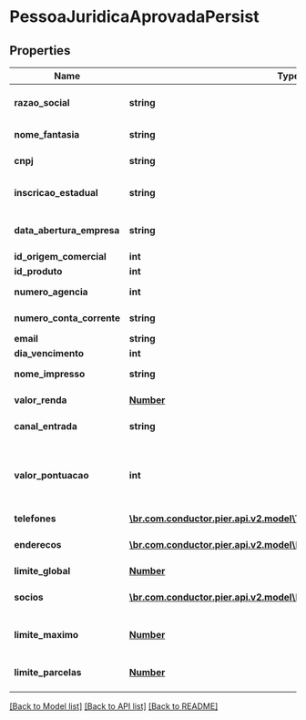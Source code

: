 # PessoaJuridicaAprovadaPersist

## Properties
Name | Type | Description | Notes
------------ | ------------- | ------------- | -------------
**razao_social** | **string** | Apresenta o nome completo da raz\u00C3\u00A3o social (nome empresarial)&#39;. | 
**nome_fantasia** | **string** | Apresenta o nome fantasia da empresa. | [optional] 
**cnpj** | **string** | N\u00C3\u00BAmero do Cadastro Nacional de Pessoa Juridica (CNPJ) | 
**inscricao_estadual** | **string** | N\u00C3\u00BAmero da Inscri\u00C3\u00A7\u00C3\u00A3o Estadual (IE). | [optional] 
**data_abertura_empresa** | **string** | Data de abertura da empresa, essa data deve ser informada no formato: aaaa-MM-dd. | 
**id_origem_comercial** | **int** | Id da origem comercial | 
**id_produto** | **int** | Id do produto | 
**numero_agencia** | **int** | N\u00C3\u00BAmero da ag\u00C3\u00AAncia. | [optional] 
**numero_conta_corrente** | **string** | N\u00C3\u00BAmero da conta corrente. | [optional] 
**email** | **string** | Email da empresa | [optional] 
**dia_vencimento** | **int** | Dia vencimento | 
**nome_impresso** | **string** | Nome que deve ser impresso no cart\u00C3\u00A3o | [optional] 
**valor_renda** | [**Number**](Number.md) | Apresenta o valor da renda compravada | [optional] 
**canal_entrada** | **string** | Indica o canal pelo qual o cadastro do cliente foi realizado | [optional] 
**valor_pontuacao** | **int** | Indica o valor da pontua\u00C3\u00A7\u00C3\u00A3o atribuido ao cliente (caso n\u00C3\u00A3o informado ser\u00C3\u00A1 atribuido o valor = 0) | [optional] 
**telefones** | [**\br.com.conductor.pier.api.v2.model\TelefonePessoaAprovadaPersist[]**](TelefonePessoaAprovadaPersist.md) | Apresenta os telefones da empresa | [optional] 
**enderecos** | [**\br.com.conductor.pier.api.v2.model\EnderecoAprovadoPersist[]**](EnderecoAprovadoPersist.md) | Pode ser informado os seguintes tipos de endere\u00C3\u00A7o: Residencial, Comercial, e Outros | 
**limite_global** | [**Number**](Number.md) | Valor do Limite Global | 
**socios** | [**\br.com.conductor.pier.api.v2.model\PessoaPersist[]**](PessoaPersist.md) | Apresenta os dados dos s\u00C3\u00B3cios da empresa, caso exista | [optional] 
**limite_maximo** | [**Number**](Number.md) | Valor m\u00C3\u00A1ximo do limite de cr\u00C3\u00A9dito para realizar transa\u00C3\u00A7\u00C3\u00B5es | 
**limite_parcelas** | [**Number**](Number.md) | Valor do limite de cr\u00C3\u00A9dito acumulado da soma das parcelas das compras | 

[[Back to Model list]](../README.md#documentation-for-models) [[Back to API list]](../README.md#documentation-for-api-endpoints) [[Back to README]](../README.md)


